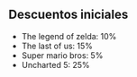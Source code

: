## Descuentos iniciales
 - The legend of zelda: 10%
 - The last of us: 15%
 - Super mario bros: 5%
 - Uncharted 5: 25%